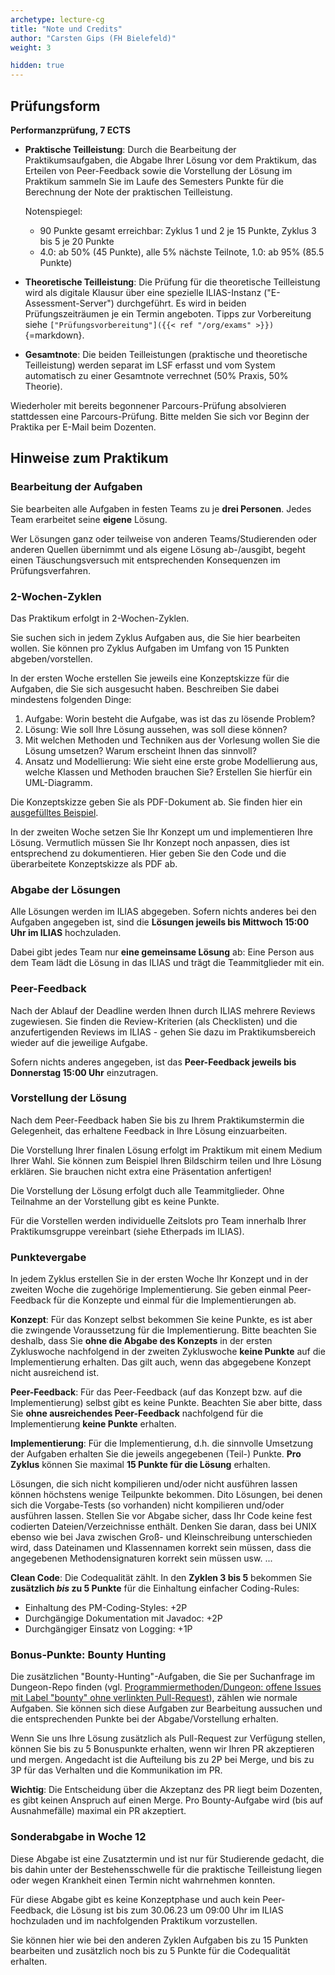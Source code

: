 ```yaml
---
archetype: lecture-cg
title: "Note und Credits"
author: "Carsten Gips (FH Bielefeld)"
weight: 3

hidden: true
---
```



## Prüfungsform

**Performanzprüfung, 7 ECTS**

-   **Praktische Teilleistung**:
    Durch die Bearbeitung der Praktikumsaufgaben, die Abgabe Ihrer Lösung vor dem Praktikum,
    das Erteilen von Peer-Feedback sowie die Vorstellung der Lösung im Praktikum sammeln Sie
    im Laufe des Semesters Punkte für die Berechnung der Note der praktischen Teilleistung.

    Notenspiegel:
    *   90 Punkte gesamt erreichbar: Zyklus 1 und 2 je 15 Punkte, Zyklus 3 bis 5 je 20 Punkte
    *   4.0: ab 50% (45 Punkte), alle 5% nächste Teilnote, 1.0: ab 95% (85.5 Punkte)

-   **Theoretische Teilleistung**:
    Die Prüfung für die theoretische Teilleistung wird als digitale Klausur über eine spezielle
    ILIAS-Instanz ("E-Assessment-Server") durchgeführt. Es wird in beiden Prüfungszeiträumen je
    ein Termin angeboten.
    Tipps zur Vorbereitung siehe `["Prüfungsvorbereitung"]({{< ref "/org/exams" >}})`{=markdown}.

-   **Gesamtnote**:
    Die beiden Teilleistungen (praktische und theoretische Teilleistung) werden separat im LSF
    erfasst und vom System automatisch zu einer Gesamtnote verrechnet (50% Praxis, 50% Theorie).

Wiederholer mit bereits begonnener Parcours-Prüfung absolvieren stattdessen eine Parcours-Prüfung.
Bitte melden Sie sich vor Beginn der Praktika per E-Mail beim Dozenten.


## Hinweise zum Praktikum

### Bearbeitung der Aufgaben

Sie bearbeiten alle Aufgaben in festen Teams zu je **drei Personen**. Jedes Team erarbeitet seine
**eigene** Lösung.

Wer Lösungen ganz oder teilweise von anderen Teams/Studierenden oder anderen Quellen übernimmt
und als eigene Lösung ab-/ausgibt, begeht einen Täuschungsversuch mit entsprechenden Konsequenzen
im Prüfungsverfahren.

### 2-Wochen-Zyklen

Das Praktikum erfolgt in 2-Wochen-Zyklen.

Sie suchen sich in jedem Zyklus Aufgaben aus, die Sie hier bearbeiten wollen. Sie können pro
Zyklus Aufgaben im Umfang von 15 Punkten abgeben/vorstellen.

In der ersten Woche erstellen Sie jeweils eine Konzeptskizze für die Aufgaben, die Sie sich
ausgesucht haben. Beschreiben Sie dabei mindestens folgenden Dinge:

1.  Aufgabe: Worin besteht die Aufgabe, was ist das zu lösende Problem?
2.  Lösung: Wie soll Ihre Lösung aussehen, was soll diese können?
3.  Mit welchen Methoden und Techniken aus der Vorlesung wollen Sie die Lösung umsetzen?
    Warum erscheint Ihnen das sinnvoll?
4.  Ansatz und Modellierung: Wie sieht eine erste grobe Modellierung aus, welche Klassen
    und Methoden brauchen Sie? Erstellen Sie hierfür ein UML-Diagramm.

Die Konzeptskizze geben Sie als PDF-Dokument ab. Sie finden hier ein [ausgefülltes Beispiel].

In der zweiten Woche setzen Sie Ihr Konzept um und implementieren Ihre Lösung. Vermutlich
müssen Sie Ihr Konzept noch anpassen, dies ist entsprechend zu dokumentieren. Hier geben
Sie den Code und die überarbeitete Konzeptskizze als PDF ab.

[ausgefülltes Beispiel]: https://github.com/Programmiermethoden/PM-Lecture/blob/master/markdown/org/konzeptskizze_beispiel.md

### Abgabe der Lösungen

Alle Lösungen werden im ILIAS abgegeben. Sofern nichts anderes bei den Aufgaben angegeben
ist, sind die **Lösungen jeweils bis Mittwoch 15:00 Uhr im ILIAS** hochzuladen.

Dabei gibt jedes Team nur **eine gemeinsame Lösung** ab: Eine Person aus dem Team lädt die
Lösung in das ILIAS und trägt die Teammitglieder mit ein.

### Peer-Feedback

Nach der Ablauf der Deadline werden Ihnen durch ILIAS mehrere Reviews zugewiesen. Sie finden
die Review-Kriterien (als Checklisten) und die anzufertigenden Reviews im ILIAS - gehen Sie
dazu im Praktikumsbereich wieder auf die jeweilige Aufgabe.

Sofern nichts anderes angegeben, ist das **Peer-Feedback jeweils bis Donnerstag 15:00 Uhr**
einzutragen.

### Vorstellung der Lösung

Nach dem Peer-Feedback haben Sie bis zu Ihrem Praktikumstermin die Gelegenheit, das erhaltene
Feedback in Ihre Lösung einzuarbeiten.

Die Vorstellung Ihrer finalen Lösung erfolgt im Praktikum mit einem Medium Ihrer Wahl. Sie
können zum Beispiel Ihren Bildschirm teilen und Ihre Lösung erklären. Sie brauchen nicht
extra eine Präsentation anfertigen!

Die Vorstellung der Lösung erfolgt duch alle Teammitglieder. Ohne Teilnahme an der Vorstellung
gibt es keine Punkte.

Für die Vorstellen werden individuelle Zeitslots pro Team innerhalb Ihrer Praktikumsgruppe
vereinbart (siehe Etherpads im ILIAS).

### Punktevergabe

In jedem Zyklus erstellen Sie in der ersten Woche Ihr Konzept und in der zweiten Woche die
zugehörige Implementierung. Sie geben einmal Peer-Feedback für die Konzepte und einmal für
die Implementierungen ab.

**Konzept**:
Für das Konzept selbst bekommen Sie keine Punkte, es ist aber die zwingende Voraussetzung
für die Implementierung. Bitte beachten Sie deshalb, dass Sie **ohne die Abgabe des Konzepts**
in der ersten Zykluswoche nachfolgend in der zweiten Zykluswoche **keine Punkte** auf die
Implementierung erhalten. Das gilt auch, wenn das abgegebene Konzept nicht ausreichend ist.

**Peer-Feedback**:
Für das Peer-Feedback (auf das Konzept bzw. auf die Implementierung) selbst gibt es keine
Punkte. Beachten Sie aber bitte, dass Sie **ohne ausreichendes Peer-Feedback** nachfolgend
für die Implementierung **keine Punkte** erhalten.

**Implementierung**:
Für die Implementierung, d.h. die sinnvolle Umsetzung der Aufgaben erhalten Sie die jeweils
angegebenen (Teil-) Punkte. **Pro Zyklus** können Sie maximal **15 Punkte für die Lösung**
erhalten.

Lösungen, die sich nicht kompilieren und/oder nicht ausführen lassen können höchstens wenige
Teilpunkte bekommen. Dito Lösungen, bei denen sich die Vorgabe-Tests (so vorhanden) nicht
kompilieren und/oder ausführen lassen. Stellen Sie vor Abgabe sicher, dass Ihr Code keine fest
codierten Dateien/Verzeichnisse enthält. Denken Sie daran, dass bei UNIX ebenso wie bei Java
zwischen Groß- und Kleinschreibung unterschieden wird, dass Dateinamen und Klassennamen korrekt
sein müssen, dass die angegebenen Methodensignaturen korrekt sein müssen usw. ...

**Clean Code**:
Die Codequalität zählt. In den **Zyklen 3 bis 5** bekommen Sie **zusätzlich _bis_ zu 5 Punkte**
für die Einhaltung einfacher Coding-Rules:

-   Einhaltung des PM-Coding-Styles: +2P
-   Durchgängige Dokumentation mit Javadoc: +2P
-   Durchgängiger Einsatz von Logging: +1P

### Bonus-Punkte: Bounty Hunting

Die zusätzlichen "Bounty-Hunting"-Aufgaben, die Sie per Suchanfrage im Dungeon-Repo finden (vgl.
[Programmiermethoden/Dungeon: offene Issues mit Label "bounty" ohne verlinkten Pull-Request]),
zählen wie normale Aufgaben. Sie können sich diese Aufgaben zur Bearbeitung aussuchen und die
entsprechenden Punkte bei der Abgabe/Vorstellung erhalten.

Wenn Sie uns Ihre Lösung zusätzlich als Pull-Request zur Verfügung stellen, können Sie bis zu
5 Bonuspunkte erhalten, wenn wir Ihren PR akzeptieren und mergen. Angedacht ist die Aufteilung
bis zu 2P bei Merge, und bis zu 3P für das Verhalten und die Kommunikation im PR.

**Wichtig**: Die Entscheidung über die Akzeptanz des PR liegt beim Dozenten, es gibt keinen
Anspruch auf einen Merge. Pro Bounty-Aufgabe wird (bis auf Ausnahmefälle) maximal ein PR akzeptiert.

[Programmiermethoden/Dungeon: offene Issues mit Label "bounty" ohne verlinkten Pull-Request]: https://github.com/Programmiermethoden/Dungeon/issues?q=is%3Aopen+is%3Aissue+label%3Abounty+-linked%3Apr+

### Sonderabgabe in Woche 12

Diese Abgabe ist eine Zusatztermin und ist nur für Studierende gedacht, die bis dahin unter
der Bestehensschwelle für die praktische Teilleistung liegen oder wegen Krankheit einen Termin
nicht wahrnehmen konnten.

Für diese Abgabe gibt es keine Konzeptphase und auch kein Peer-Feedback, die Lösung ist bis
zum 30.06.23 um 09:00 Uhr im ILIAS hochzuladen und im nachfolgenden Praktikum vorzustellen.

Sie können hier wie bei den anderen Zyklen Aufgaben bis zu 15 Punkten bearbeiten und zusätzlich
noch bis zu 5 Punkte für die Codequalität erhalten.
